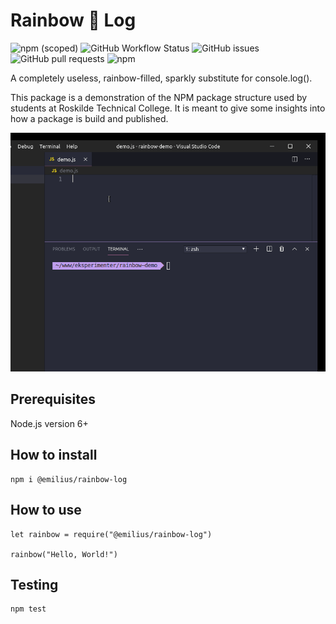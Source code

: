# Rainbow :rainbow: Log
![npm (scoped)](https://img.shields.io/npm/v/@emilius/rainbow-log?style=flat-square&logo=npm)
![GitHub Workflow Status](https://img.shields.io/github/workflow/status/brians-open-source-stuff/rainbow-log/Node%20CI?style=flat-square&logo=jest)
![GitHub issues](https://img.shields.io/github/issues-raw/brians-open-source-stuff/rainbow-log?style=flat-square&logo=github)
![GitHub pull requests](https://img.shields.io/github/issues-pr/brians-open-source-stuff/rainbow-log?style=flat-square&logo=github)
![npm](https://img.shields.io/npm/dm/@emilius/rainbow-log?style=flat-square&logo=npm)

A completely useless, rainbow-filled, sparkly substitute for console.log().

This package is a demonstration of the NPM package structure used by students at Roskilde Technical College. It is meant to give some insights into how a package is build and published.

![Demo showing the package in action](https://github.com/brians-open-source-stuff/media/blob/master/rainbow-demo.gif?raw=true)

## Prerequisites
Node.js version 6+

## How to install
```
npm i @emilius/rainbow-log
```

## How to use
```
let rainbow = require("@emilius/rainbow-log")

rainbow("Hello, World!")
```

## Testing
```
npm test
```
